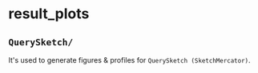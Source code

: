 # result_plots

## `QuerySketch/`
It's used to generate figures & profiles for `QuerySketch (SketchMercator)`.